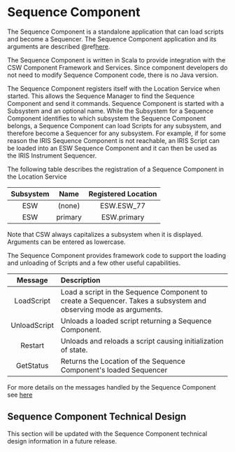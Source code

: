 # Sequence Component

The Sequence Component is a standalone application that can load scripts and become a Sequencer.
The Sequence Component application and its arguments are described @ref[here](../../apps/sequencerapp.md).

The Sequence Component is written in Scala to provide integration with the CSW Component Framework and Services. Since component 
developers do not need to modify Sequence Component code, there is no Java version.

The Sequence Component registers itself with the Location Service when started. This allows the Sequence Manager to 
find the Sequence Component and send it commands. Sequence Component is started with a Subsystem and an optional name.
While the Subsystem for a Sequence Component identifies to which subsystem the Sequence Component belongs, a Sequence
Component can load Scripts for any subsystem, and therefore become a Sequencer for any subsystem.  For example, if for
some reason the IRIS Sequence Component is not reachable, an IRIS Script can be loaded into an ESW Sequence Component 
and it can then be used as the IRIS Instrument Sequencer.

The following table describes the registration of a Sequence Component in the Location Service

| Subsystem | Name | Registered Location |
|:---------:|:----:|:-------------------:|
| ESW | (none) | ESW.ESW_77 |
| ESW | primary |  ESW.primary |

Note that CSW always capitalizes a subsystem when it is displayed. Arguments can be entered as lowercase.

The Sequence Component provides framework code to support the loading and unloading of Scripts and a few other 
useful capabilities.

| Message | Description |
|:-------:|:----------|
| LoadScript| Load a script in the Sequence Component to create a Sequencer. Takes a subsystem and observing mode as arguments. |
| UnloadScript|Unloads a loaded script returning a Sequence Component. |
| Restart | Unloads and reloads a script causing initialization of state. |
| GetStatus | Returns the Location of the Sequence Component's loaded Sequencer |

For more details on the messages handled by the Sequence Component see [here]($github.base_url$/esw-ocs/esw-ocs-api/jvm/src/main/scala/esw/ocs/api/actor/messages/SequenceComponentMsg.scala)


## Sequence Component Technical Design

This section will be updated with the Sequence Component technical design information in a future release.